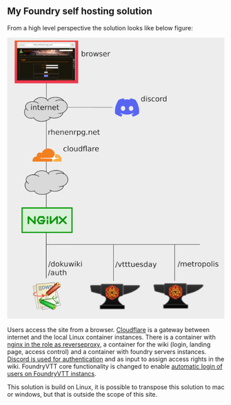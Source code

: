 ## My Foundry self hosting solution

From a high level perspective the solution looks like below figure:

![](solution%20high%20level.png)

Users access the site from a browser. [Cloudflare](cloudflare.md) is a gateway between internet and the local Linux container instances. There is a container with [nginx in the role as reverseproxy](nginx), a container for the wiki (login, landing page, access control) and a container with foundry servers instances. [Discord is used for authentication](discord-login) and as input to assign access rights in the wiki. FoundryVTT core functionality is changed to enable [automatic login of users on FoundryVTT instancs](auto-login).

This solution is build on Linux, it is possible to transpose this solution to mac or windows, but that is outside the scope of this site.
